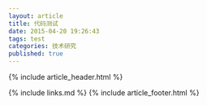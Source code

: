 ```yaml
---
layout: article
title: 代码测试
date: 2015-04-20 19:26:43
tags: test
categories: 技术研究
published: true
---
```


{% include  article_header.html %}

<div class="editr"
         data-files-html="$56fb3a8adedc6529bb86, dabblet.html"
         data-files-css="$56fb3a8adedc6529bb86, dabblet.css"></div>

{% include links.md %}
{% include article_footer.html %}

